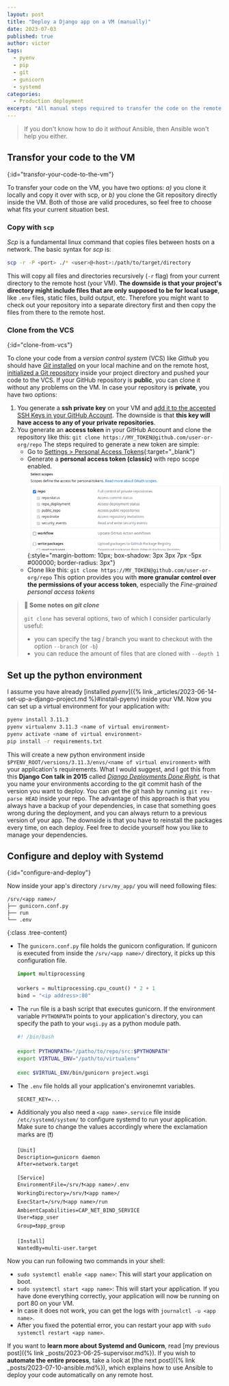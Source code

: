 ```yaml
---
layout: post
title: "Deploy a Django app on a VM (manually)"
date: 2023-07-03
published: true
author: victor
tags:
  - pyenv
  - pip
  - git
  - gunicorn
  - systemd
categories:
  - Production deployment
excerpt: "All manual steps required to transfer the code on the remote host and set up a systemd service that executes your Django application"
---
```


> If you don't know how to do it *without* Ansible, then Ansible won't help you either.

## Transfor your code to the VM
{:id="transfor-your-code-to-the-vm"}

To transfer your code on the VM, you have two options: *a)* you clone it locally and copy it over with scp, or *b)* you clone the Git repository directly inside the VM. Both of those are valid procedures, so feel free to choose what fits your current situation best.

### Copy with `scp`

*Scp* is a fundamental linux command that copies files between hosts on a network. The basic syntax for *scp* is:

```bash
scp -r -P <port> ./* <user>@<host>:/path/to/target/directory
```

This will copy all files and directories recursively (`-r` flag) from your current directory to the remote host (your VM).
**The downside is that your project's directory might include files that are only supposed to be for local usage**, like `.env` files, static files, build output, etc.
Therefore you might want to check out your repository into a separate directory first and then copy the files from there to the remote host.

### Clone from the VCS
{:id="clone-from-vcs"}

To clone your code from a *version control system* (VCS) like *Github* you should have [*Git* installed](https://github.com/git-guides/install-git) on your local machine and on the remote host, [initialized a Git repository](https://docs.github.com/en/migrations/importing-source-code/using-the-command-line-to-import-source-code/adding-locally-hosted-code-to-github) inside your project directory and pushed your code to the VCS.
If your GitHub repository is **public**, you can clone it without any problems on the VM.
In case your repository is **private**, you have two options:
1. You generate a **ssh private key** on your VM and [add it to the accepted SSH Keys in your GitHub Account](https://docs.github.com/en/authentication/connecting-to-github-with-ssh/adding-a-new-ssh-key-to-your-github-account). The downside is that **this key will have access to any of your private repositories**.
2. You generate an **access token** in your GitHub Account and clone the repository like this: `git clone https://MY_TOKEN@github.com/user-or-org/repo`
   The steps required to generate a new token are simple:
   * Go to [Settings > Personal Access Tokens](https://github.com/settings/tokens){:target="_blank"}
   * Generate a **personal access token (classic)** with repo scope enabled.
     ![Select the checkbox 'repo' to create an access token with 'read' rights](/images/github-access-token.png){:style="margin-bottom: 10px; box-shadow: 3px 3px    7px -5px #000000; border-radius: 3px"}
   * Clone like this: `git clone https://MY_TOKEN@github.com/user-or-org/repo`
   This option provides you with **more granular control over the permissions of your access token**, especially the *Fine-grained personal access tokens*

> **🧐 Some notes on *git clone***
> 
> `git clone` has several options, two of which I consider particularly useful:
> * you can specify the tag / branch you want to checkout with the option `--branch` (or `-b`)
> * you can reduce the amount of files that are cloned with `--depth 1`

## Set up the python environment

I assume you have already [installed *pyenv*]({% link _articles/2023-06-14-set-up-a-django-project.md %}#install-pyenv) inside your VM.
Now you can set up a virtual environment for your application with:

```bash
pyenv install 3.11.3
pyenv virtualenv 3.11.3 <name of virtual environment>
pyenv activate <name of virtual environment>
pip install -r requirements.txt
```

This will create a new python environment inside `$PYENV_ROOT/versions/3.11.3/envs/<name of virtual environment>` with your application's requirements.
What I would suggest, and I got this from this **Django Con talk in 2015** called [*Django Deployments Done Right*](https://www.youtube.com/watch?v=SUczHTa7WmQ), is that you name your environments according to the git commit hash of the version you want to deploy.
You can get the git hash by running `git rev-parse HEAD` inside your repo.
The advantage of this approach is that you always have a backup of your dependencies, in case that something goes wrong during the deployment, and you can always return to a previous version of your app.
The downside is that you have to reinstall the packages every time, on each deploy.
Feel free to decide yourself how you like to manage your dependencies.

## Configure and deploy with Systemd
{:id="configure-and-deploy"}

Now inside your app's directory `/srv/my_app/` you will need following files:

```
/srv/<app name>/
├── gunicorn.conf.py
├── run
└── .env
```
{:class .tree-content}


* The `gunicorn.conf.py` file holds the gunicorn configuration. 
  If gunicorn is executed from inside the `/srv/<app name>/` directory, it picks up this configuration file.
  ```python
  import multiprocessing

  workers = multiprocessing.cpu_count() * 2 + 1
  bind = "<ip address>:80"
  ```
* The `run` file is a bash script that executes gunicorn. 
  If the environment variable `PYTHONPATH` points to your application's directory, you can specify the path to your `wsgi.py` as a python module path.
  ```bash
  #! /bin/bash

  export PYTHONPATH="/patho/to/repo/src:$PYTHONPATH"
  export VIRTUAL_ENV="/path/to/virtualenv"

  exec $VIRTUAL_ENV/bin/gunicorn project.wsgi
  ```
* The `.env` file holds all your application's environemnt variables.
  ```
  SECRET_KEY=...
  ```
* Additionaly you also need a `<app name>.service` file inside `/etc/systemd/system/` to configure systemd to run your application.
  Make sure to change the values accordingly where the exclamation marks are (❗)
  ```
  [Unit]
  Description=gunicorn daemon
  After=network.target
  
  [Service]
  EnvironmentFile=/srv/❗<app name>/.env
  WorkingDirectory=/srv/❗<app name>/
  ExecStart=/srv/❗<app name>/run
  AmbientCapabilities=CAP_NET_BIND_SERVICE
  User=❗app_user
  Group=❗app_group
  
  [Install]
  WantedBy=multi-user.target
  ```


Now you can run following two commands in your shell:
* `sudo systemctl enable <app name>`: This will start your application on boot.
* `sudo systemctl start <app name>`: This will start your application. If you have done everything correctly, your application will now be running on port 80 on your VM. 
* In case it does not work, you can get the logs with `journalctl -u <app name>`.
* After you fixed the potential error, you can restart your app with `sudo systemctl restart <app name>`.

If you want to **learn more about Systemd and Gunicorn**, read [my previous post]({% link _posts/2023-06-25-supervisor.md%}).
If you wish to **automate the entire process**, take a look at [the next post]({% link _posts/2023-07-10-ansible.md%}), which explains how to use Ansible to deploy your code automatically on any remote host.

